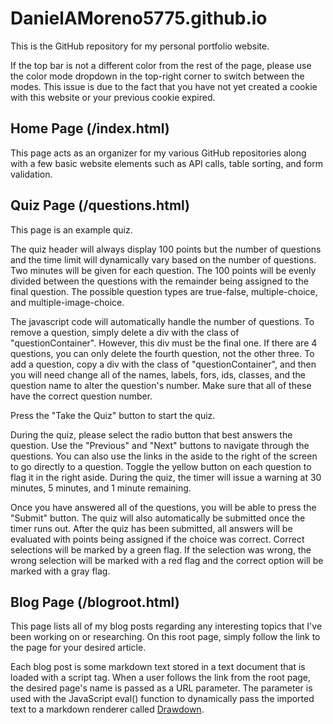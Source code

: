 # DanielAMoreno5775.github.io
This is the GitHub repository for my personal portfolio website.

If the top bar is not a different color from the rest of the page, please use the color mode dropdown in the top-right corner to switch between the modes. This issue is due to the fact that you have not yet created a cookie with this website or your previous cookie expired.

## Home Page (/index.html)
This page acts as an organizer for my various GitHub repositories along with a few basic website elements such as API calls, table sorting, and form validation.

## Quiz Page (/questions.html)
This page is an example quiz.

The quiz header will always display 100 points but the number of questions and the time limit will dynamically vary based on the number of questions. Two minutes will be given for each question. The 100 points will be evenly divided between the questions with the remainder being assigned to the final question. The possible question types are true-false, multiple-choice, and multiple-image-choice. 

The javascript code will automatically handle the number of questions. To remove a question, simply delete a div with the class of "questionContainer". However, this div must be the final one. If there are 4 questions, you can only delete the fourth question, not the other three. To add a question, copy a div with the class of "questionContainer", and then you will need change all of the names, labels, fors, ids, classes, and the question name to alter the question's number. Make sure that all of these have the correct question number. 

Press the "Take the Quiz" button to start the quiz. 

During the quiz, please select the radio button that best answers the question. Use the "Previous" and "Next" buttons to navigate through the questions. You can also use the links in the aside to the right of the screen to go directly to a question. Toggle the yellow button on each question to flag it in the right aside. During the quiz, the timer will issue a warning at 30 minutes, 5 minutes, and 1 minute remaining. 

Once you have answered all of the questions, you will be able to press the "Submit" button. The quiz will also automatically be submitted once the timer runs out. After the quiz has been submitted, all answers will be evaluated with points being assigned if the choice was correct. Correct selections will be marked by a green flag. If the selection was wrong, the wrong selection will be marked with a red flag and the correct option will be marked with a gray flag.

## Blog Page (/blogroot.html)
This page lists all of my blog posts regarding any interesting topics that I've been working on or researching. On this root page, simply follow the link to the page for your desired article.

Each blog post is some markdown text stored in a text document that is loaded with a script tag. When a user follows the link from the root page, the desired page's name is passed as a URL parameter. The parameter is used with the JavaScript eval() function to dynamically pass the imported text to a markdown renderer called [Drawdown](https://github.com/adamvleggett/drawdown).